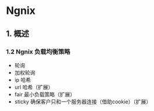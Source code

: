 # Ngnix

## 1. 概述

### 1.2 Ngnix 负载均衡策略

* 轮询
* 加权轮询
* ip 哈希
* url 哈希（扩展）
* fair 最小负载策略（扩展）
* sticky 确保客户只和一个服务器连接（借助cookie）（扩展）